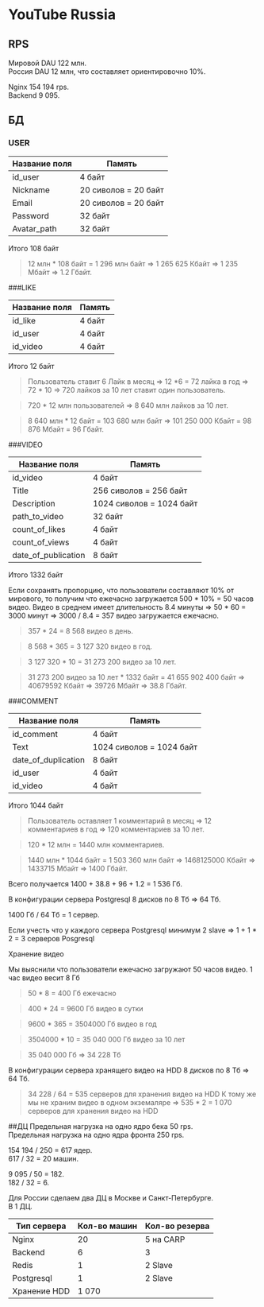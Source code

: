 # YouTube Russia

## RPS
Мировой DAU 122 млн.\
Россия DAU 12 млн, что составляет ориентировочно 10%.

Nginx 154 194 rps.\
Backend 9 095.

## БД

### USER

| **Название поля**      | **Память**                     |
| -----------------------| -------------------------------|
| id_user                | 4 байт                         |
| Nickname               | 20 сиволов = 20 байт           |
| Email                  | 20 сиволов = 20 байт           |
| Password               | 32 байт                        | 
| Avatar_path            | 32 байт                        |

Итого 108 байт

> 12 млн * 108 байт = 1 296 млн байт => 1 265 625 Кбайт => 1 235 Мбайт => 1.2 Гбайт.

###LIKE

| **Название поля**      | **Память**                     |
| -----------------------| -------------------------------|
| id_like                | 4 байт                         |
| id_user                | 4 байт                         |
| id_video               | 4 байт                         |

Итого 12 байт

> Пользователь ставит 6 Лайк в месяц => 12 *6  = 72 лайка в год => 72 * 10 => 720 лайков за 10 лет ставит один пользователь.

> 720 * 12 млн пользователей => 8 640 млн лайков за 10 лет.

> 8 640 млн * 12 байт = 103 680 млн байт => 101 250 000 Кбайт = 98 876 Мбайт = 96 Гбайт.

###VIDEO

| **Название поля**      | **Память**                         |
| -----------------------| -----------------------------------|
| id_video               | 4 байт                             |
| Title                  | 256 сиволов = 256 байт             |
| Description            | 1024 сиволов = 1024 байт           |
| path_to_video          | 32 байт                            | 
| count_of_likes         | 4 байт                             |
| count_of_views         | 4 байт                             |
| date_of_publication    | 8 байт                             |

Итого 1332 байт

Если сохранять пропорцию, что пользователи составляют 10% от мирового, то получим что ежечасно загружается 500 * 10% = 50 часов видео.
Видео в среднем имеет длительность 8.4 минуты => 50 * 60 = 3000 минут => 3000 / 8.4 = 357 видео загружается ежечасно.

> 357 * 24 = 8 568 видео в день.

> 8 568 * 365 = 3 127 320 видео в год.

> 3 127 320 * 10 = 31 273 200 видео за 10 лет.

> 31 273 200 видео за 10 лет * 1332 байт = 41 655 902 400 байт => 40679592 Кбайт => 39726 Мбайт => 38.8 Гбайт.

###COMMENT

| **Название поля**      | **Память**                         |
| -----------------------| -----------------------------------|
| id_comment             | 4 байт                             |
| Text                   | 1024 сиволов = 1024 байт           |
| date_of_duplication    | 8 байт                             | 
| id_user                | 4 байт                             |
| id_video               | 4 байт                             |

Итого 1044 байт

> Пользователь оставляет 1 комментарий в месяц => 12 комментариев в год => 120 комментариев за 10 лет.

> 120 * 12 млн = 1440 млн комментариев.

> 1440 млн * 1044 байт = 1 503 360 млн байт => 1468125000 Кбайт => 1433715 Мбайт => 1400 Гбайт.

Всего получается 1400 + 38.8 + 96 + 1.2 = 1 536 Гб.

В конфигурации сервера Postgresql 8 дисков по 8 Тб => 64 Тб.

1400 Гб / 64 Тб = 1 сервер.

Если учесть что у каждого сервера Postgresql минимум 2 slave => 1 + 1 * 2 = 3 серверов Posgresql

Хранение видео

Мы выяснили что пользователи ежечасно загружают 50 часов видео.
1 час видео весит 8 Гб

> 50 * 8 = 400 Гб ежечасно

> 400 * 24 = 9600 Гб видео в сутки

> 9600 * 365 = 3504000 Гб видео в год

> 3504000 * 10 = 35 040 000 Гб видео за 10 лет

> 35 040 000 Гб => 34 228 Тб

В конфигурации сервера хранящего видео на HDD 8 дисков по 8 Тб => 64 Тб.

> 34 228 / 64 = 535 серверов для хранения видео на HDD
К тому же мы не храним видео в одном экземаляре =>  535 * 2 = 1 070 серверов для хранения видео на HDD

##ДЦ
Предельная нагрузка на одно ядро бека 50 rps.\
Предельная нагрузка на одно ядра фронта 250 rps.

154 194 / 250 = 617 ядер.\
617 / 32 = 20 машин.

9 095 / 50 = 182.\
182 / 32 = 6.

Для России сделаем два ДЦ в Москве и Санкт-Петербурге.\
В 1 ДЦ.

|**Тип сервера**|**Кол-во машин**|**Кол-во резерва**|
| --------------| ---------------| -----------------|
| Nginx         | 20             | 5 на CARP       |
| Backend       | 6              | 3                |
| Redis         | 1              | 2 Slave          |
| Postgresql    | 1              | 2 Slave          |
| Хранение HDD  | 1 070          |                  |